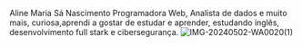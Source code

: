 Aline Maria Sá Nascimento 
Programadora Web, Analista de dados e muito mais, curiosa,aprendi a gostar de estudar e aprender, estudando inglês,
desenvolvimento full stark e cibersegurança.
![IMG-20240502-WA0020(1)](https://github.com/user-attachments/assets/c6285211-8c1f-4206-818d-2b6ef84006f6)
